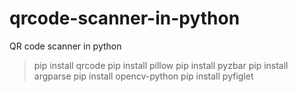 # qrcode-scanner-in-python
QR code scanner in python 

>pip install qrcode
>pip install pillow
pip install pyzbar
pip install argparse
pip install opencv-python
pip install pyfiglet
